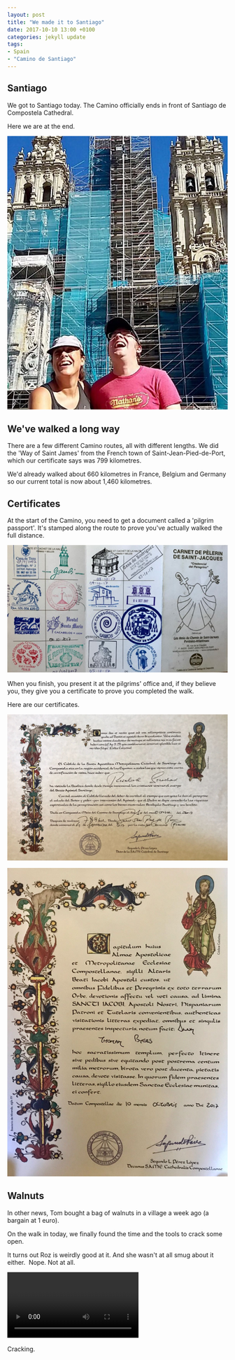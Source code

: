 ```yaml
---
layout: post
title: "We made it to Santiago"
date: 2017-10-10 13:00 +0100
categories: jekyll update
tags:
- Spain
- "Camino de Santiago"
---
```


## Santiago

We got to Santiago today. The Camino officially ends in front of Santiago de Compostela Cathedral.

Here we are at the end.

![Roz and Tom outside the Santiago de Compostela cathedral](https://github.com/tombye/trexit/raw/gh-pages/assets/images/roz-and-tom-at-santiago-de-compostela.jpg)

## We've walked a long way 

There are a few different Camino routes, all with different lengths. We did the 'Way of Saint James' from the French town of Saint-Jean-Pied-de-Port, which our certificate says was 799 kilometres.

We'd already walked about 660 kilometres in France, Belgium and Germany so our current total is now about 1,460 kilometres.

## Certificates

At the start of the Camino, you need to get a document called a 'pilgrim passport'. It's stamped along the route to prove you've actually walked the full distance.

![A pilgrim passport, showing some of the stamps inside](https://github.com/tombye/trexit/raw/gh-pages/assets/images/pilgrim-passport-overview.jpg)

When you finish, you present it at the pilgrims' office and, if they believe you, they give you a certificate to prove you completed the walk.

Here are our certificates.

![Roz's certificate of distance covered](https://github.com/tombye/trexit/raw/gh-pages/assets/images/rozs-distance-certificate.jpg)

![Tom's compostela certificate](https://github.com/tombye/trexit/raw/gh-pages/assets/images/toms-compostela-certificate.jpg)

## Walnuts

In other news, Tom bought a bag of walnuts in a village a week ago (a bargain at 1 euro).

On the walk in today, we finally found the time and the tools to crack some open.

It turns out Roz is weirdly good at it. And she wasn't at all smug about it either.  Nope. Not at all.

<video src="https://github.com/tombye/trexit/raw/gh-pages/assets/images/roz-cracking-a-walnut.mp4" controls height="" width="" preload="metadata"><a href="https://github.com/tombye/trexit/raw/gh-pages/assets/images/roz-cracking-a-walnut.mp4">Download this video of Roz cracking a walnut.</a></video>

Cracking.

